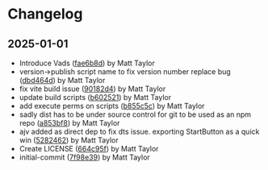 # Changelog


## 2025-01-01
- Introduce Vads ([fae6b8d](https://github.com/matthewjosephtaylor/avatar-3d/commit/fae6b8d04167fc97db779887c0a57dcfa2db485a)) by Matt Taylor
- version->publish script name to fix version number replace bug ([dbd464d](https://github.com/matthewjosephtaylor/avatar-3d/commit/dbd464d8058f09c475bd6c913b807f5c3de9fd5f)) by Matt Taylor
- fix vite build issue ([90182d4](https://github.com/matthewjosephtaylor/avatar-3d/commit/90182d43196dcc656ca9d7224abd19051eb67d9b)) by Matt Taylor
- update build scripts ([b602521](https://github.com/matthewjosephtaylor/avatar-3d/commit/b60252121f524c2b752fef7441de714dfcf76f68)) by Matt Taylor
- add execute perms on scripts ([b855c5c](https://github.com/matthewjosephtaylor/avatar-3d/commit/b855c5c68684d78b411c1391757a5b39b4e87766)) by Matt Taylor
- sadly dist has to be under source control for git to be used as an npm repo ([a853bf8](https://github.com/matthewjosephtaylor/avatar-3d/commit/a853bf89b1e43f2ebe03ba41d701026dde73dc51)) by Matt Taylor
- ajv added as direct dep to fix dts issue. exporting StartButton as a quick win ([5282462](https://github.com/matthewjosephtaylor/avatar-3d/commit/52824627600e5ed158868ee46208320f9797ea82)) by Matt Taylor
- Create LICENSE ([664c95f](https://github.com/matthewjosephtaylor/avatar-3d/commit/664c95f75299bcc7f6f1f2ac555a6f272a5d842e)) by Matt Taylor
- initial-commit ([7f98e39](https://github.com/matthewjosephtaylor/avatar-3d/commit/7f98e3927dfa9d7abadcf9d151222fbf794ed75d)) by Matt Taylor
